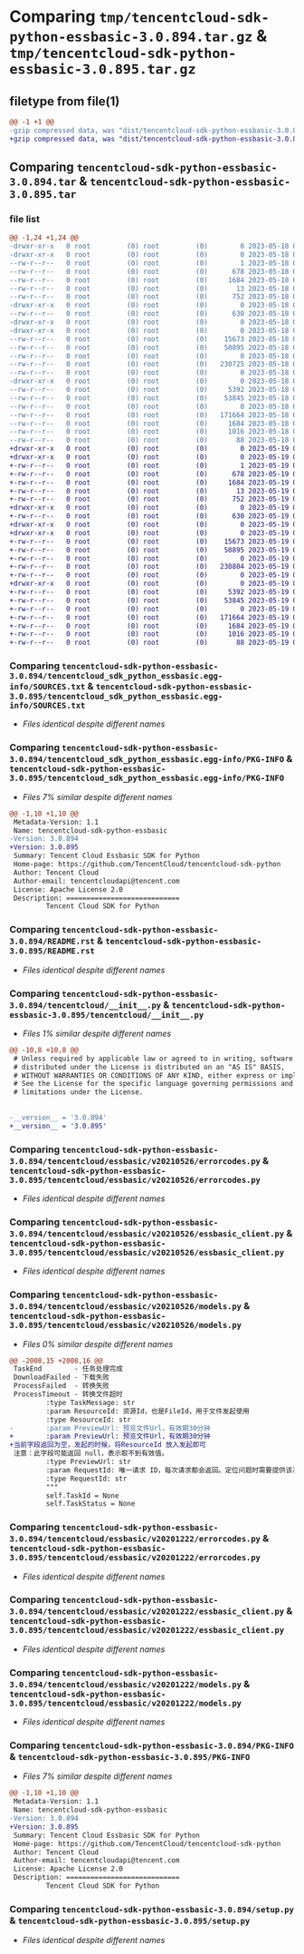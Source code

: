 # Comparing `tmp/tencentcloud-sdk-python-essbasic-3.0.894.tar.gz` & `tmp/tencentcloud-sdk-python-essbasic-3.0.895.tar.gz`

## filetype from file(1)

```diff
@@ -1 +1 @@
-gzip compressed data, was "dist/tencentcloud-sdk-python-essbasic-3.0.894.tar", last modified: Thu May 18 00:26:03 2023, max compression
+gzip compressed data, was "dist/tencentcloud-sdk-python-essbasic-3.0.895.tar", last modified: Fri May 19 02:50:59 2023, max compression
```

## Comparing `tencentcloud-sdk-python-essbasic-3.0.894.tar` & `tencentcloud-sdk-python-essbasic-3.0.895.tar`

### file list

```diff
@@ -1,24 +1,24 @@
-drwxr-xr-x   0 root         (0) root         (0)        0 2023-05-18 00:26:03.000000 tencentcloud-sdk-python-essbasic-3.0.894/
-drwxr-xr-x   0 root         (0) root         (0)        0 2023-05-18 00:26:03.000000 tencentcloud-sdk-python-essbasic-3.0.894/tencentcloud_sdk_python_essbasic.egg-info/
--rw-r--r--   0 root         (0) root         (0)        1 2023-05-18 00:26:03.000000 tencentcloud-sdk-python-essbasic-3.0.894/tencentcloud_sdk_python_essbasic.egg-info/dependency_links.txt
--rw-r--r--   0 root         (0) root         (0)      678 2023-05-18 00:26:03.000000 tencentcloud-sdk-python-essbasic-3.0.894/tencentcloud_sdk_python_essbasic.egg-info/SOURCES.txt
--rw-r--r--   0 root         (0) root         (0)     1684 2023-05-18 00:26:03.000000 tencentcloud-sdk-python-essbasic-3.0.894/tencentcloud_sdk_python_essbasic.egg-info/PKG-INFO
--rw-r--r--   0 root         (0) root         (0)       13 2023-05-18 00:26:03.000000 tencentcloud-sdk-python-essbasic-3.0.894/tencentcloud_sdk_python_essbasic.egg-info/top_level.txt
--rw-r--r--   0 root         (0) root         (0)      752 2023-05-18 00:26:03.000000 tencentcloud-sdk-python-essbasic-3.0.894/README.rst
-drwxr-xr-x   0 root         (0) root         (0)        0 2023-05-18 00:26:03.000000 tencentcloud-sdk-python-essbasic-3.0.894/tencentcloud/
--rw-r--r--   0 root         (0) root         (0)      630 2023-05-18 00:26:03.000000 tencentcloud-sdk-python-essbasic-3.0.894/tencentcloud/__init__.py
-drwxr-xr-x   0 root         (0) root         (0)        0 2023-05-18 00:26:03.000000 tencentcloud-sdk-python-essbasic-3.0.894/tencentcloud/essbasic/
-drwxr-xr-x   0 root         (0) root         (0)        0 2023-05-18 00:26:03.000000 tencentcloud-sdk-python-essbasic-3.0.894/tencentcloud/essbasic/v20210526/
--rw-r--r--   0 root         (0) root         (0)    15673 2023-05-18 00:26:03.000000 tencentcloud-sdk-python-essbasic-3.0.894/tencentcloud/essbasic/v20210526/errorcodes.py
--rw-r--r--   0 root         (0) root         (0)    50895 2023-05-18 00:26:03.000000 tencentcloud-sdk-python-essbasic-3.0.894/tencentcloud/essbasic/v20210526/essbasic_client.py
--rw-r--r--   0 root         (0) root         (0)        0 2023-05-18 00:26:03.000000 tencentcloud-sdk-python-essbasic-3.0.894/tencentcloud/essbasic/v20210526/__init__.py
--rw-r--r--   0 root         (0) root         (0)   230725 2023-05-18 00:26:03.000000 tencentcloud-sdk-python-essbasic-3.0.894/tencentcloud/essbasic/v20210526/models.py
--rw-r--r--   0 root         (0) root         (0)        0 2023-05-18 00:26:03.000000 tencentcloud-sdk-python-essbasic-3.0.894/tencentcloud/essbasic/__init__.py
-drwxr-xr-x   0 root         (0) root         (0)        0 2023-05-18 00:26:03.000000 tencentcloud-sdk-python-essbasic-3.0.894/tencentcloud/essbasic/v20201222/
--rw-r--r--   0 root         (0) root         (0)     5392 2023-05-18 00:26:03.000000 tencentcloud-sdk-python-essbasic-3.0.894/tencentcloud/essbasic/v20201222/errorcodes.py
--rw-r--r--   0 root         (0) root         (0)    53845 2023-05-18 00:26:03.000000 tencentcloud-sdk-python-essbasic-3.0.894/tencentcloud/essbasic/v20201222/essbasic_client.py
--rw-r--r--   0 root         (0) root         (0)        0 2023-05-18 00:26:03.000000 tencentcloud-sdk-python-essbasic-3.0.894/tencentcloud/essbasic/v20201222/__init__.py
--rw-r--r--   0 root         (0) root         (0)   171664 2023-05-18 00:26:03.000000 tencentcloud-sdk-python-essbasic-3.0.894/tencentcloud/essbasic/v20201222/models.py
--rw-r--r--   0 root         (0) root         (0)     1684 2023-05-18 00:26:03.000000 tencentcloud-sdk-python-essbasic-3.0.894/PKG-INFO
--rw-r--r--   0 root         (0) root         (0)     1016 2023-05-18 00:26:03.000000 tencentcloud-sdk-python-essbasic-3.0.894/setup.py
--rw-r--r--   0 root         (0) root         (0)       88 2023-05-18 00:26:03.000000 tencentcloud-sdk-python-essbasic-3.0.894/setup.cfg
+drwxr-xr-x   0 root         (0) root         (0)        0 2023-05-19 02:50:59.000000 tencentcloud-sdk-python-essbasic-3.0.895/
+drwxr-xr-x   0 root         (0) root         (0)        0 2023-05-19 02:50:59.000000 tencentcloud-sdk-python-essbasic-3.0.895/tencentcloud_sdk_python_essbasic.egg-info/
+-rw-r--r--   0 root         (0) root         (0)        1 2023-05-19 02:50:59.000000 tencentcloud-sdk-python-essbasic-3.0.895/tencentcloud_sdk_python_essbasic.egg-info/dependency_links.txt
+-rw-r--r--   0 root         (0) root         (0)      678 2023-05-19 02:50:59.000000 tencentcloud-sdk-python-essbasic-3.0.895/tencentcloud_sdk_python_essbasic.egg-info/SOURCES.txt
+-rw-r--r--   0 root         (0) root         (0)     1684 2023-05-19 02:50:59.000000 tencentcloud-sdk-python-essbasic-3.0.895/tencentcloud_sdk_python_essbasic.egg-info/PKG-INFO
+-rw-r--r--   0 root         (0) root         (0)       13 2023-05-19 02:50:59.000000 tencentcloud-sdk-python-essbasic-3.0.895/tencentcloud_sdk_python_essbasic.egg-info/top_level.txt
+-rw-r--r--   0 root         (0) root         (0)      752 2023-05-19 02:50:58.000000 tencentcloud-sdk-python-essbasic-3.0.895/README.rst
+drwxr-xr-x   0 root         (0) root         (0)        0 2023-05-19 02:50:59.000000 tencentcloud-sdk-python-essbasic-3.0.895/tencentcloud/
+-rw-r--r--   0 root         (0) root         (0)      630 2023-05-19 02:50:58.000000 tencentcloud-sdk-python-essbasic-3.0.895/tencentcloud/__init__.py
+drwxr-xr-x   0 root         (0) root         (0)        0 2023-05-19 02:50:59.000000 tencentcloud-sdk-python-essbasic-3.0.895/tencentcloud/essbasic/
+drwxr-xr-x   0 root         (0) root         (0)        0 2023-05-19 02:50:59.000000 tencentcloud-sdk-python-essbasic-3.0.895/tencentcloud/essbasic/v20210526/
+-rw-r--r--   0 root         (0) root         (0)    15673 2023-05-19 02:50:58.000000 tencentcloud-sdk-python-essbasic-3.0.895/tencentcloud/essbasic/v20210526/errorcodes.py
+-rw-r--r--   0 root         (0) root         (0)    50895 2023-05-19 02:50:58.000000 tencentcloud-sdk-python-essbasic-3.0.895/tencentcloud/essbasic/v20210526/essbasic_client.py
+-rw-r--r--   0 root         (0) root         (0)        0 2023-05-19 02:50:58.000000 tencentcloud-sdk-python-essbasic-3.0.895/tencentcloud/essbasic/v20210526/__init__.py
+-rw-r--r--   0 root         (0) root         (0)   230804 2023-05-19 02:50:58.000000 tencentcloud-sdk-python-essbasic-3.0.895/tencentcloud/essbasic/v20210526/models.py
+-rw-r--r--   0 root         (0) root         (0)        0 2023-05-19 02:50:58.000000 tencentcloud-sdk-python-essbasic-3.0.895/tencentcloud/essbasic/__init__.py
+drwxr-xr-x   0 root         (0) root         (0)        0 2023-05-19 02:50:59.000000 tencentcloud-sdk-python-essbasic-3.0.895/tencentcloud/essbasic/v20201222/
+-rw-r--r--   0 root         (0) root         (0)     5392 2023-05-19 02:50:58.000000 tencentcloud-sdk-python-essbasic-3.0.895/tencentcloud/essbasic/v20201222/errorcodes.py
+-rw-r--r--   0 root         (0) root         (0)    53845 2023-05-19 02:50:58.000000 tencentcloud-sdk-python-essbasic-3.0.895/tencentcloud/essbasic/v20201222/essbasic_client.py
+-rw-r--r--   0 root         (0) root         (0)        0 2023-05-19 02:50:58.000000 tencentcloud-sdk-python-essbasic-3.0.895/tencentcloud/essbasic/v20201222/__init__.py
+-rw-r--r--   0 root         (0) root         (0)   171664 2023-05-19 02:50:58.000000 tencentcloud-sdk-python-essbasic-3.0.895/tencentcloud/essbasic/v20201222/models.py
+-rw-r--r--   0 root         (0) root         (0)     1684 2023-05-19 02:50:59.000000 tencentcloud-sdk-python-essbasic-3.0.895/PKG-INFO
+-rw-r--r--   0 root         (0) root         (0)     1016 2023-05-19 02:50:58.000000 tencentcloud-sdk-python-essbasic-3.0.895/setup.py
+-rw-r--r--   0 root         (0) root         (0)       88 2023-05-19 02:50:59.000000 tencentcloud-sdk-python-essbasic-3.0.895/setup.cfg
```

### Comparing `tencentcloud-sdk-python-essbasic-3.0.894/tencentcloud_sdk_python_essbasic.egg-info/SOURCES.txt` & `tencentcloud-sdk-python-essbasic-3.0.895/tencentcloud_sdk_python_essbasic.egg-info/SOURCES.txt`

 * *Files identical despite different names*

### Comparing `tencentcloud-sdk-python-essbasic-3.0.894/tencentcloud_sdk_python_essbasic.egg-info/PKG-INFO` & `tencentcloud-sdk-python-essbasic-3.0.895/tencentcloud_sdk_python_essbasic.egg-info/PKG-INFO`

 * *Files 7% similar despite different names*

```diff
@@ -1,10 +1,10 @@
 Metadata-Version: 1.1
 Name: tencentcloud-sdk-python-essbasic
-Version: 3.0.894
+Version: 3.0.895
 Summary: Tencent Cloud Essbasic SDK for Python
 Home-page: https://github.com/TencentCloud/tencentcloud-sdk-python
 Author: Tencent Cloud
 Author-email: tencentcloudapi@tencent.com
 License: Apache License 2.0
 Description: ============================
         Tencent Cloud SDK for Python
```

### Comparing `tencentcloud-sdk-python-essbasic-3.0.894/README.rst` & `tencentcloud-sdk-python-essbasic-3.0.895/README.rst`

 * *Files identical despite different names*

### Comparing `tencentcloud-sdk-python-essbasic-3.0.894/tencentcloud/__init__.py` & `tencentcloud-sdk-python-essbasic-3.0.895/tencentcloud/__init__.py`

 * *Files 1% similar despite different names*

```diff
@@ -10,8 +10,8 @@
 # Unless required by applicable law or agreed to in writing, software
 # distributed under the License is distributed on an "AS IS" BASIS,
 # WITHOUT WARRANTIES OR CONDITIONS OF ANY KIND, either express or implied.
 # See the License for the specific language governing permissions and
 # limitations under the License.
 
 
-__version__ = '3.0.894'
+__version__ = '3.0.895'
```

### Comparing `tencentcloud-sdk-python-essbasic-3.0.894/tencentcloud/essbasic/v20210526/errorcodes.py` & `tencentcloud-sdk-python-essbasic-3.0.895/tencentcloud/essbasic/v20210526/errorcodes.py`

 * *Files identical despite different names*

### Comparing `tencentcloud-sdk-python-essbasic-3.0.894/tencentcloud/essbasic/v20210526/essbasic_client.py` & `tencentcloud-sdk-python-essbasic-3.0.895/tencentcloud/essbasic/v20210526/essbasic_client.py`

 * *Files identical despite different names*

### Comparing `tencentcloud-sdk-python-essbasic-3.0.894/tencentcloud/essbasic/v20210526/models.py` & `tencentcloud-sdk-python-essbasic-3.0.895/tencentcloud/essbasic/v20210526/models.py`

 * *Files 0% similar despite different names*

```diff
@@ -2008,15 +2008,16 @@
 TaskEnd        - 任务处理完成
 DownloadFailed - 下载失败
 ProcessFailed  - 转换失败
 ProcessTimeout - 转换文件超时
         :type TaskMessage: str
         :param ResourceId: 资源Id，也是FileId，用于文件发起使用
         :type ResourceId: str
-        :param PreviewUrl: 预览文件Url，有效期30分钟
+        :param PreviewUrl: 预览文件Url，有效期30分钟 
+当前字段返回为空，发起的时候，将ResourceId 放入发起即可
 注意：此字段可能返回 null，表示取不到有效值。
         :type PreviewUrl: str
         :param RequestId: 唯一请求 ID，每次请求都会返回。定位问题时需要提供该次请求的 RequestId。
         :type RequestId: str
         """
         self.TaskId = None
         self.TaskStatus = None
```

### Comparing `tencentcloud-sdk-python-essbasic-3.0.894/tencentcloud/essbasic/v20201222/errorcodes.py` & `tencentcloud-sdk-python-essbasic-3.0.895/tencentcloud/essbasic/v20201222/errorcodes.py`

 * *Files identical despite different names*

### Comparing `tencentcloud-sdk-python-essbasic-3.0.894/tencentcloud/essbasic/v20201222/essbasic_client.py` & `tencentcloud-sdk-python-essbasic-3.0.895/tencentcloud/essbasic/v20201222/essbasic_client.py`

 * *Files identical despite different names*

### Comparing `tencentcloud-sdk-python-essbasic-3.0.894/tencentcloud/essbasic/v20201222/models.py` & `tencentcloud-sdk-python-essbasic-3.0.895/tencentcloud/essbasic/v20201222/models.py`

 * *Files identical despite different names*

### Comparing `tencentcloud-sdk-python-essbasic-3.0.894/PKG-INFO` & `tencentcloud-sdk-python-essbasic-3.0.895/PKG-INFO`

 * *Files 7% similar despite different names*

```diff
@@ -1,10 +1,10 @@
 Metadata-Version: 1.1
 Name: tencentcloud-sdk-python-essbasic
-Version: 3.0.894
+Version: 3.0.895
 Summary: Tencent Cloud Essbasic SDK for Python
 Home-page: https://github.com/TencentCloud/tencentcloud-sdk-python
 Author: Tencent Cloud
 Author-email: tencentcloudapi@tencent.com
 License: Apache License 2.0
 Description: ============================
         Tencent Cloud SDK for Python
```

### Comparing `tencentcloud-sdk-python-essbasic-3.0.894/setup.py` & `tencentcloud-sdk-python-essbasic-3.0.895/setup.py`

 * *Files identical despite different names*


